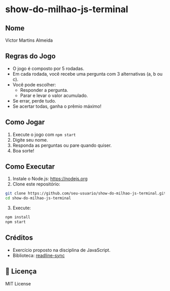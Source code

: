 # show-do-milhao-js-terminal

## Nome 
Victor Martins Almeida

## Regras do Jogo

- O jogo é composto por 5 rodadas.
- Em cada rodada, você recebe uma pergunta com 3 alternativas (a, b ou c).
- Você pode escolher:
  - Responder a pergunta.
  - Parar e levar o valor acumulado.
- Se errar, perde tudo.
- Se acertar todas, ganha o prêmio máximo!

## Como Jogar

1. Execute o jogo com `npm start`
2. Digite seu nome.
3. Responda as perguntas ou pare quando quiser.
4. Boa sorte!

## Como Executar

1. Instale o Node.js: https://nodejs.org
2. Clone este repositório:
```bash
git clone https://github.com/seu-usuario/show-do-milhao-js-terminal.git
cd show-do-milhao-js-terminal
```
3. Execute:
```bash
npm install
npm start
```

## Créditos

- Exercício proposto na disciplina de JavaScript.
- Biblioteca: [readline-sync](https://www.npmjs.com/package/readline-sync)

## 🪪 Licença

MIT License
